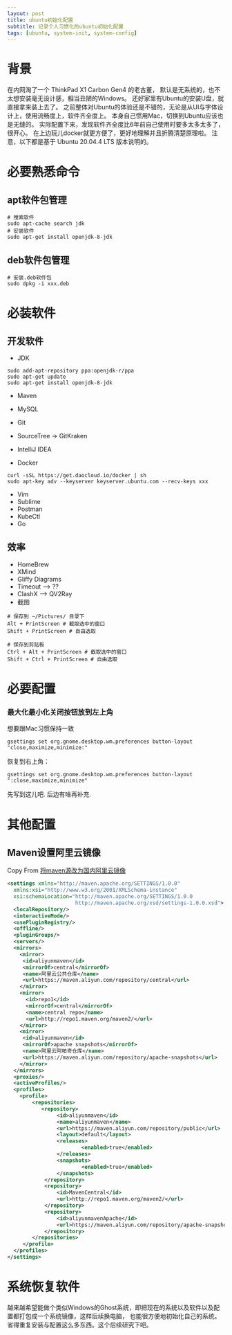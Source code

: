 ```yaml
---
layout: post
title: ubuntu初始化配置
subtitle: 记录个人习惯化的ubuntu初始化配置
tags: [ubuntu, system-init, system-config]
---
```


# 背景
在内网淘了一个 ThinkPad X1 Carbon Gen4 的老古董，
默认是无系统的，也不太想安装毫无设计感，相当丑陋的Windows。
还好家里有Ubuntu的安装U盘，就直接拿来装上去了。
之前整体对Ubuntu的体验还是不错的，无论是从UI与字体设计上，使用流畅度上，软件齐全度上。
本身自己惯用Mac，切换到Ubuntu应该也是无缝的。
实际配置下来，发现软件齐全度比6年前自己使用时要多太多太多了，很开心。
在上边玩儿docker就更方便了，更好地理解并且折腾清楚原理啦。
注意，以下都是基于 Ubuntu 20.04.4 LTS 版本说明的。

# 必要熟悉命令
## apt软件包管理
```shell
# 搜索软件
sudo apt-cache search jdk
# 安装软件
sudo apt-get install openjdk-8-jdk
```

## deb软件包管理
```shell
# 安装.deb软件包
sudo dpkg -i xxx.deb
```


# 必装软件
## 开发软件
* JDK
```shell
sudo add-apt-repository ppa:openjdk-r/ppa
sudo apt-get update
sudo apt-get install openjdk-8-jdk
```

* Maven

* MySQL


* Git

* SourceTree -> GitKraken

* IntelliJ IDEA

* Docker
```shell
curl -sSL https://get.daocloud.io/docker | sh
sudo apt-key adv --keyserver keyserver.ubuntu.com --recv-keys xxx
```
* Vim
* Sublime
* Postman
* KubeCtl
* Go


## 效率

* HomeBrew
* XMind
* Gliffy Diagrams
* Timeout --> ??
* ClashX --> QV2Ray
* 截图
```
# 保存到 ~/Pictures/ 目录下
Alt + PrintScreen # 截取选中的窗口
Shift + PrintScreen # 自由选取

# 保存到剪贴板
Ctrl + Alt + PrintScreen # 截取选中的窗口
Shift + Ctrl + PrintScreen # 自由选取
```

# 必要配置

### 最大化最小化关闭按钮放到左上角
想要跟Mac习惯保持一致
```shell
gsettings set org.gnome.desktop.wm.preferences button-layout "close,maximize,minimize:"
```
恢复到右上角：
```shell
gsettings set org.gnome.desktop.wm.preferences button-layout ":close,maximize,minimize"
```

先写到这儿吧. 后边有啥再补充.

# 其他配置


## Maven设置阿里云镜像
Copy From [将maven源改为国内阿里云镜像](https://zhuanlan.zhihu.com/p/71998219)

```xml
<settings xmlns="http://maven.apache.org/SETTINGS/1.0.0"
  xmlns:xsi="http://www.w3.org/2001/XMLSchema-instance"
  xsi:schemaLocation="http://maven.apache.org/SETTINGS/1.0.0
                      http://maven.apache.org/xsd/settings-1.0.0.xsd">
  <localRepository/>
  <interactiveMode/>
  <usePluginRegistry/>
  <offline/>
  <pluginGroups/>
  <servers/>
  <mirrors>
    <mirror>
     <id>aliyunmaven</id>
     <mirrorOf>central</mirrorOf>
     <name>阿里云公共仓库</name>
     <url>https://maven.aliyun.com/repository/central</url>
    </mirror>
    <mirror>
      <id>repo1</id>
      <mirrorOf>central</mirrorOf>
      <name>central repo</name>
      <url>http://repo1.maven.org/maven2/</url>
    </mirror>
    <mirror>
     <id>aliyunmaven</id>
     <mirrorOf>apache snapshots</mirrorOf>
     <name>阿里云阿帕奇仓库</name>
     <url>https://maven.aliyun.com/repository/apache-snapshots</url>
    </mirror>
  </mirrors>
  <proxies/>
  <activeProfiles/>
  <profiles>
    <profile>  
        <repositories>
           <repository>
                <id>aliyunmaven</id>
                <name>aliyunmaven</name>
                <url>https://maven.aliyun.com/repository/public</url>
                <layout>default</layout>
                <releases>
                        <enabled>true</enabled>
                </releases>
                <snapshots>
                        <enabled>true</enabled>
                </snapshots>
            </repository>
            <repository>
                <id>MavenCentral</id>
                <url>http://repo1.maven.org/maven2/</url>
            </repository>
            <repository>
                <id>aliyunmavenApache</id>
                <url>https://maven.aliyun.com/repository/apache-snapshots</url>
            </repository>
        </repositories>             
     </profile>
  </profiles>
</settings>
```



# 系统恢复软件
越来越希望能做个类似Windows的Ghost系统，即把现在的系统以及软件以及配置都打包成一个系统镜像，这样后续换电脑，
也能很方便地初始化自己的系统。省得重复安装与配置这么多东西。这个后续研究下吧。